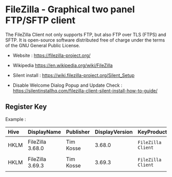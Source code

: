 # FileZilla - Graphical two panel FTP/SFTP client

The FileZilla Client not only supports FTP, but also FTP over TLS (FTPS) and SFTP.
It is open-source software distributed free of charge under the terms of the GNU General Public License.

* Website : https://filezilla-project.org/
* Wikipedia https://en.wikipedia.org/wiki/FileZilla

* Silent install : https://wiki.filezilla-project.org/Silent_Setup
* Disable Welcome Dialog Popup and Update Check : https://silentinstallhq.com/filezilla-client-silent-install-how-to-guide/


## Register Key

Example :

 | Hive | DisplayName | Publisher | DisplayVersion | KeyProduct | UninstallExe |
 |:---- |:----------- |:--------- |:-------------- |:---------- |:------------ |
 | HKLM | FileZilla 3.68.0 | Tim Kosse | 3.68.0 | `FileZilla Client` | `"C:\Program Files\FileZilla FTP Client\uninstall.exe"` |
 | HKLM | FileZilla 3.69.3 | Tim Kosse | 3.69.3 | `FileZilla Client` | `"C:\Program Files\FileZilla FTP Client\uninstall.exe"` |
